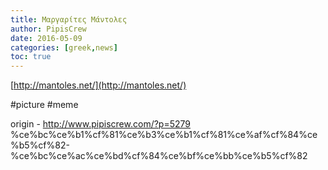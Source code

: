 ```yaml
---
title: Μαργαρίτες Μάντολες
author: PipisCrew
date: 2016-05-09
categories: [greek,news]
toc: true
---
```


[http://mantoles.net/](http://mantoles.net/)

#picture #meme

origin - http://www.pipiscrew.com/?p=5279 %ce%bc%ce%b1%cf%81%ce%b3%ce%b1%cf%81%ce%af%cf%84%ce%b5%cf%82-%ce%bc%ce%ac%ce%bd%cf%84%ce%bf%ce%bb%ce%b5%cf%82